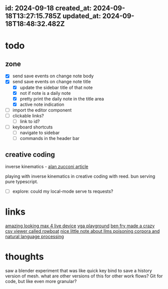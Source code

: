 id: 2024-09-18
created_at: 2024-09-18T13:27:15.785Z
updated_at: 2024-09-18T18:48:32.482Z
---
# todo

## zone
- [x] send save events on change note body
- [x] send save events on change note title
    - [x] update the sidebar title of that note
    - [x] not if note is a daily note 
    - [x] pretty print the daily note in the title area
    - [x] active note indication
- [ ] import the editor component
- [ ] clickable links?
    - [ ] link to id?
- [ ] keyboard shortcuts
    - [ ] navigate to sidebar
    - [ ] commands in the header bar

## creative coding
inverse kinematics - [alan zucconi article](https://www.alanzucconi.com/2018/05/02/ik-2d-1/)

playing with inverse kinematics in creative coding with reed. bun serving pure typescript.
- [ ] explore: could my local-mode serve ts requests?


# links
[amazing looking max 4 live device](https://eliasjarzombek.gumroad.com/l/constellation)
[vga playground](https://tinytapeout.github.io/vga-playground/)
[ben fry made a crazy csv viewer called rowboat](https://rowboat.xyz/local/9e2f4bb5)
[nice little note about llms poisoning corpora and natural language processing](https://github.com/rspeer/wordfreq/blob/master/SUNSET.md)

# thoughts 
saw a blender experiment that was like quick key bind to save a history version of mesh. what are other versions of this for other work flows? Git for code, but like even more granular?